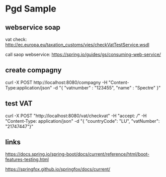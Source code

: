 # Pgd Sample

## webservice soap
  vat check: http://ec.europa.eu/taxation_customs/vies/checkVatTestService.wsdl
  
  call saop webservice: https://spring.io/guides/gs/consuming-web-service/
  
  
## create compagny

curl -X POST http://localhost:8080/compagny -H "Content-Type:application/json" -d "{ \"vatnumber\" : \"123455\", \"name\" : \"Spectre\" }"  


## test VAT

curl -X POST "http://localhost:8080/vat/checkvat" -H "accept: */*" -H "Content-Type: application/json" -d "{ \"countryCode\": \"LU\", \"vatNumber\": \"21747447\"}"




## links

https://docs.spring.io/spring-boot/docs/current/reference/html/boot-features-testing.html

https://springfox.github.io/springfox/docs/current/

